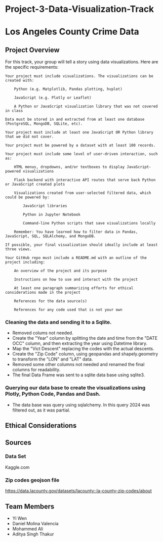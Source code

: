 # Project-3-Data-Visualization-Track
# Los Angeles County Crime Data

## Project Overview
For this track, your group will tell a story using data visualizations. Here are the specific requirements:

    Your project must include visualizations. The visualizations can be created with:

        Python (e.g. Matplotlib, Pandas plotting, hvplot)

        JavaScript (e.g. Plotly or Leaflet)

        A Python or JavaScript visualization library that was not covered in class

    Data must be stored in and extracted from at least one database (PostgreSQL, MongoDB, SQLite, etc).

    Your project must include at least one JavaScript OR Python library that we did not cover.

    Your project must be powered by a dataset with at least 100 records.

    Your project must include some level of user-driven interaction, such as:

        HTML menus, dropdowns, and/or textboxes to display JavaScript-powered visualizations

        Flask backend with interactive API routes that serve back Python or JavaScript created plots

        Visualizations created from user-selected filtered data, which could be powered by:

            JavaScript libraries

            Python in Jupyter Notebook

            Command-line Python scripts that save visualizations locally

        Remember: You have learned how to filter data in Pandas, JavaScript, SQL, SQLAlchemy, and MongoDB.

    If possible, your final visualization should ideally include at least three views.

    Your GitHub repo must include a README.md with an outline of the project including:

        An overview of the project and its purpose

        Instructions on how to use and interact with the project

        At least one paragraph summarizing efforts for ethical considerations made in the project

        References for the data source(s)

        References for any code used that is not your own



### Cleaning the data and sending it to a Sqlite.

- Removed colums not needed.
- Create the "Year" column by splitting the date and time from the "DATE OCC" column, and then extracting the year using Datetime library.
- Map the "Vict Descent" replacing the codes with the actual descents.
- Create the "Zip Code" column, using geopandas and shapely.geometry to transform the  "LON" and "LAT" data.
- Removed some other columns not needed and renamed the final columns for readability.
- The final Data Frame was sent to a sqlite data base using sqlite3.

### Querying our data base to create the visualizations using Plotly, Python Code, Pandas and Dash.

- The data base was query using sqlalchemy. In this query 2024 was filtered out, as it was partial.



## Ethical Considerations


## Sources

### Data Set
Kaggle.com

### Zip codes geojson file
https://data.lacounty.gov/datasets/lacounty::la-county-zip-codes/about

## Team Members
- Yi Wen
- Daniel Molina Valencia
- Mohammed Ali
- Aditya Singh Thakur